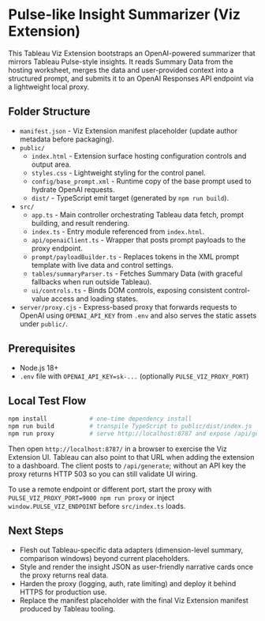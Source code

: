 # Pulse-like Insight Summarizer (Viz Extension)

This Tableau Viz Extension bootstraps an OpenAI-powered summarizer that mirrors Tableau Pulse-style insights. It reads Summary Data from the hosting worksheet, merges the data and user-provided context into a structured prompt, and submits it to an OpenAI Responses API endpoint via a lightweight local proxy.

## Folder Structure

- `manifest.json` - Viz Extension manifest placeholder (update author metadata before packaging).
- `public/`
  - `index.html` - Extension surface hosting configuration controls and output area.
  - `styles.css` - Lightweight styling for the control panel.
  - `config/base_prompt.xml` - Runtime copy of the base prompt used to hydrate OpenAI requests.
  - `dist/` - TypeScript emit target (generated by `npm run build`).
- `src/`
  - `app.ts` - Main controller orchestrating Tableau data fetch, prompt building, and result rendering.
  - `index.ts` - Entry module referenced from `index.html`.
  - `api/openaiClient.ts` - Wrapper that posts prompt payloads to the proxy endpoint.
  - `prompt/payloadBuilder.ts` - Replaces tokens in the XML prompt template with live data and control settings.
  - `tables/summaryParser.ts` - Fetches Summary Data (with graceful fallbacks when run outside Tableau).
  - `ui/controls.ts` - Binds DOM controls, exposing consistent control-value access and loading states.
- `server/proxy.cjs` - Express-based proxy that forwards requests to OpenAI using `OPENAI_API_KEY` from `.env` and also serves the static assets under `public/`.

## Prerequisites

- Node.js 18+
- `.env` file with `OPENAI_API_KEY=sk-...` (optionally `PULSE_VIZ_PROXY_PORT`)

## Local Test Flow

```sh
npm install            # one-time dependency install
npm run build          # transpile TypeScript to public/dist/index.js
npm run proxy          # serve http://localhost:8787 and expose /api/generate
```

Then open `http://localhost:8787/` in a browser to exercise the Viz Extension UI. Tableau can also point to that URL when adding the extension to a dashboard. The client posts to `/api/generate`; without an API key the proxy returns HTTP 503 so you can still validate UI wiring.

To use a remote endpoint or different port, start the proxy with `PULSE_VIZ_PROXY_PORT=9000 npm run proxy` or inject `window.PULSE_VIZ_ENDPOINT` before `src/index.ts` loads.

## Next Steps

- Flesh out Tableau-specific data adapters (dimension-level summary, comparison windows) beyond current placeholders.
- Style and render the insight JSON as user-friendly narrative cards once the proxy returns real data.
- Harden the proxy (logging, auth, rate limiting) and deploy it behind HTTPS for production use.
- Replace the manifest placeholder with the final Viz Extension manifest produced by Tableau tooling.
